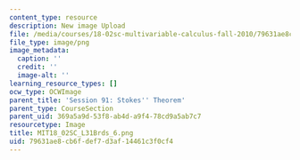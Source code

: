 ```yaml
---
content_type: resource
description: New image Upload
file: /media/courses/18-02sc-multivariable-calculus-fall-2010/79631ae8cb6fdef7d3af14461c3f0cf4_MIT18_02SC_L31Brds_6.png
file_type: image/png
image_metadata:
  caption: ''
  credit: ''
  image-alt: ''
learning_resource_types: []
ocw_type: OCWImage
parent_title: 'Session 91: Stokes'' Theorem'
parent_type: CourseSection
parent_uid: 369a5a9d-53f8-ab4d-a9f4-78cd9a5ab7c7
resourcetype: Image
title: MIT18_02SC_L31Brds_6.png
uid: 79631ae8-cb6f-def7-d3af-14461c3f0cf4
---
```

